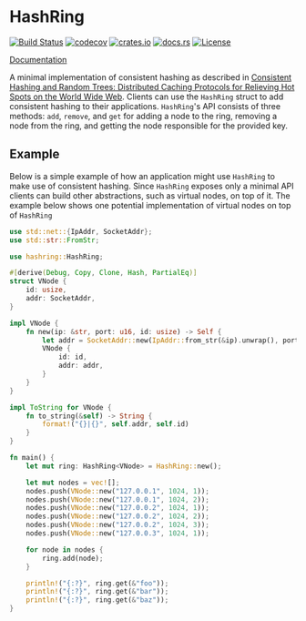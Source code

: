 # HashRing

[![Build Status](https://travis-ci.org/jeromefroe/hashring-rs.svg?branch=master)](https://travis-ci.org/jeromefroe/hashring-rs)
[![codecov](https://codecov.io/gh/jeromefroe/hashring-rs/branch/master/graph/badge.svg)](https://codecov.io/gh/jeromefroe/hashring-rs)
[![crates.io](https://img.shields.io/crates/v/hashring.svg)](https://crates.io/crates/hashring/)
[![docs.rs](https://docs.rs/hashring/badge.svg)](https://docs.rs/hashring/)
[![License](https://img.shields.io/badge/license-MIT-blue.svg)](https://raw.githubusercontent.com/jeromefroe/hashring-rs/master/LICENSE)

[Documentation](https://docs.rs/hashring/)

A minimal implementation of consistent hashing as described in [Consistent
Hashing and Random Trees: Distributed Caching Protocols for Relieving Hot
Spots on the World Wide Web](https://www.akamai.com/es/es/multimedia/documents/technical-publication/consistent-hashing-and-random-trees-distributed-caching-protocols-for-relieving-hot-spots-on-the-world-wide-web-technical-publication.pdf).
Clients can use the `HashRing` struct to add consistent hashing to their
applications. `HashRing`'s API consists of three methods: `add`, `remove`,
and `get` for adding a node to the ring, removing a node from the ring, and
getting the node responsible for the provided key.

## Example

Below is a simple example of how an application might use `HashRing` to make
use of consistent hashing. Since `HashRing` exposes only a minimal API clients
can build other abstractions, such as virtual nodes, on top of it. The example
below shows one potential implementation of virtual nodes on top of `HashRing`

```rust
use std::net::{IpAddr, SocketAddr};
use std::str::FromStr;

use hashring::HashRing;

#[derive(Debug, Copy, Clone, Hash, PartialEq)]
struct VNode {
    id: usize,
    addr: SocketAddr,
}

impl VNode {
    fn new(ip: &str, port: u16, id: usize) -> Self {
        let addr = SocketAddr::new(IpAddr::from_str(&ip).unwrap(), port);
        VNode {
            id: id,
            addr: addr,
        }
    }
}

impl ToString for VNode {
    fn to_string(&self) -> String {
        format!("{}|{}", self.addr, self.id)
    }
}

fn main() {
    let mut ring: HashRing<VNode> = HashRing::new();

    let mut nodes = vec![];
    nodes.push(VNode::new("127.0.0.1", 1024, 1));
    nodes.push(VNode::new("127.0.0.1", 1024, 2));
    nodes.push(VNode::new("127.0.0.2", 1024, 1));
    nodes.push(VNode::new("127.0.0.2", 1024, 2));
    nodes.push(VNode::new("127.0.0.2", 1024, 3));
    nodes.push(VNode::new("127.0.0.3", 1024, 1));

    for node in nodes {
        ring.add(node);
    }

    println!("{:?}", ring.get(&"foo"));
    println!("{:?}", ring.get(&"bar"));
    println!("{:?}", ring.get(&"baz"));
}
```
